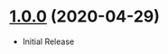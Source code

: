 <a name="1.0.0"></a>
# [1.0.0](https://github.com/flextype-plugins/jquery) (2020-04-29)
* Initial Release
